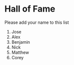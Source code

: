 # Hall of Fame
Please add your name to this list

1. Jose
2. Alex
3. Benjamin
4. Nick
5. Matthew
6. Corey
